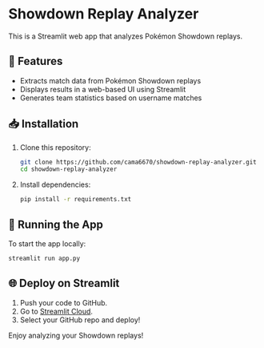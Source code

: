 # Showdown Replay Analyzer

This is a Streamlit web app that analyzes Pokémon Showdown replays.

## 🚀 Features
- Extracts match data from Pokémon Showdown replays
- Displays results in a web-based UI using Streamlit
- Generates team statistics based on username matches

## 📥 Installation
1. Clone this repository:
   ```sh
   git clone https://github.com/cama6670/showdown-replay-analyzer.git
   cd showdown-replay-analyzer
   ```
2. Install dependencies:
   ```sh
   pip install -r requirements.txt
   ```

## 🏃 Running the App
To start the app locally:
```sh
streamlit run app.py
```

## 🌐 Deploy on Streamlit
1. Push your code to GitHub.
2. Go to [Streamlit Cloud](https://streamlit.io/cloud).
3. Select your GitHub repo and deploy!

Enjoy analyzing your Showdown replays!

